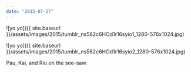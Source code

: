 ```yaml
---
date: "2015-07-27"
---
```


![yo yo]({{ site.baseurl }}/assets/images/2015/tumblr_ns582c6HOd1r16syio1_1280-576x1024.jpg)

![yo yo]({{ site.baseurl }}/assets/images/2015/tumblr_ns582c6HOd1r16syio2_1280-576x1024.jpg)

Pau, Kai, and Riu on the see-saw.
